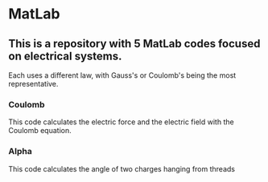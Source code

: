 # MatLab

## This is a repository with 5 MatLab codes focused on electrical systems. 
Each uses a different law, with Gauss's or Coulomb's being the most representative.

### Coulomb
This code calculates the electric force and the electric field with the Coulomb equation.

### Alpha
This code calculates the angle of two charges hanging from threads
